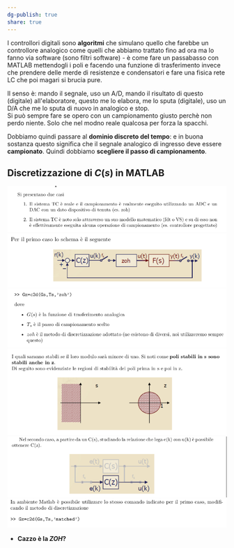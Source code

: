 ```yaml
---  
dg-publish: true  
share: true  
---  
```

I controllori digitali sono **algoritmi** che simulano quello che farebbe un controllore analogico come quelli che abbiamo trattato fino ad ora ma lo fanno via software (sono filtri software) - è come fare un passabasso con MATLAB mettendogli i poli e facendo una funzione di trasferimento invece che prendere delle merde di resistenze e condensatori e fare una fisica rete LC che poi magari si brucia pure.  
  
Il senso è: mando il segnale, uso un A/D, mando il risultato di questo (digitale) all'elaboratore, questo me lo elabora, me lo sputa (digitale), uso un D/A che me lo sputa di nuovo in analogico e stop.  
Si può sempre fare se opero con un campionamento giusto perchè non perdo niente. Solo che nel modno reale qualcosa per forza la spacchi.  
  
Dobbiamo quindi passare al **dominio discreto del tempo**: e in buona sostanza questo significa che il segnale analogico di ingresso deve essere **campionato**. Quindi dobbiamo **scegliere il passo di campionamento**.  
  
## Discretizzazione di $C(s)$ in MATLAB  
![Pasted image 20240211214254.png](./img/Pasted%20image%2020240211214254.png)  
![Pasted image 20240211214323.png](./img/Pasted%20image%2020240211214323.png)  
![Pasted image 20240211214332.png](./img/Pasted%20image%2020240211214332.png)  
![Pasted image 20240211214337.png](./img/Pasted%20image%2020240211214337.png)  
![Pasted image 20240211214422.png](./img/Pasted%20image%2020240211214422.png)  
![Pasted image 20240211214429.png](./img/Pasted%20image%2020240211214429.png)  
  
- **Cazzo è la $ZOH$?**